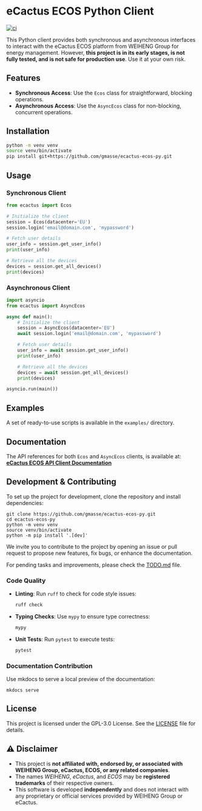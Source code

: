 # eCactus ECOS Python Client
[![ci](https://github.com/gmasse/ecactus-ecos-py/actions/workflows/ci.yml/badge.svg)](https://github.com/gmasse/ecactus-ecos-py/actions/workflows/ci.yml)

This Python client provides both synchronous and asynchronous interfaces to interact with the eCactus ECOS platform from WEIHENG Group for energy management. However, **this project is in its early stages, is not fully tested, and is not safe for production use**. Use it at your own risk.


## Features

- **Synchronous Access**: Use the `Ecos` class for straightforward, blocking operations.
- **Asynchronous Access**: Use the `AsyncEcos` class for non-blocking, concurrent operations.

## Installation

```bash
python -m venv venv
source venv/bin/activate
pip install git+https://github.com/gmasse/ecactus-ecos-py.git
```

## Usage

### Synchronous Client

```python
from ecactus import Ecos

# Initialize the client
session = Ecos(datacenter='EU')
session.login('email@domain.com', 'mypassword')

# Fetch user details
user_info = session.get_user_info()
print(user_info)

# Retrieve all the devices
devices = session.get_all_devices()
print(devices)
```

### Asynchronous Client

```python
import asyncio
from ecactus import AsyncEcos

async def main():
    # Initialize the client
    session = AsyncEcos(datacenter='EU')
    await session.login('email@domain.com', 'mypassword')

    # Fetch user details
    user_info = await session.get_user_info()
    print(user_info)

    # Retrieve all the devices
    devices = await session.get_all_devices()
    print(devices)

asyncio.run(main())
```

## Examples

A set of ready-to-use scripts is available in the `examples/` directory.

## Documentation

The API references for both `Ecos` and `AsyncEcos` clients, is available at:
**[eCactus ECOS API Client Documentation](https://g.masse.me/ecactus-ecos-py/api)**

## Development & Contributing

To set up the project for development, clone the repository and install dependencies:
```
git clone https://github.com/gmasse/ecactus-ecos-py.git
cd ecactus-ecos-py
python -m venv venv
source venv/bin/activate
python -m pip install '.[dev]'
```

We invite you to contribute to the project by opening an issue or pull request to propose new features, fix bugs, or enhance the documentation.

For pending tasks and improvements, please check the [TODO.md](TODO.md) file.

### Code Quality

- **Linting**: Run `ruff` to check for code style issues:
  ```bash
  ruff check
  ```
- **Typing Checks**: Use `mypy` to ensure type correctness:
  ```bash
  mypy
  ```
- **Unit Tests**: Run `pytest` to execute tests:
  ```bash
  pytest
  ```

### Documentation Contribution

Use mkdocs to serve a local preview of the documentation:
```
mkdocs serve
```

## License

This project is licensed under the GPL-3.0 License. See the [LICENSE](LICENSE) file for details.

## ⚠️ Disclaimer

- This project is **not affiliated with, endorsed by, or associated with WEIHENG Group, eCactus, ECOS, or any related companies**.
- The names *WEIHENG*, *eCactus*, and *ECOS* may be **registered trademarks** of their respective owners.
- This software is developed **independently** and does not interact with any proprietary or official services provided by WEIHENG Group or eCactus.
